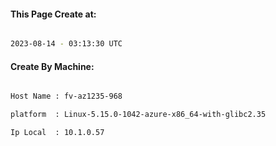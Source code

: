 
   
#### This Page Create at:

```bash

2023-08-14 - 03:13:30 UTC

```

#### Create By Machine:

```bash

Host Name : fv-az1235-968

platform  : Linux-5.15.0-1042-azure-x86_64-with-glibc2.35

Ip Local  : 10.1.0.57

```


